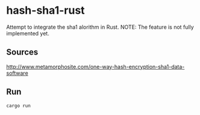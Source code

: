 # hash-sha1-rust

Attempt to integrate the sha1 alorithm in Rust.
NOTE: The feature is not fully implemented yet.

## Sources

http://www.metamorphosite.com/one-way-hash-encryption-sha1-data-software

## Run

```
cargo run
```
